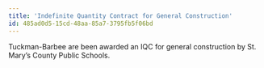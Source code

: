 ```yaml
---
title: 'Indefinite Quantity Contract for General Construction'
id: 485ad0d5-15cd-48aa-85a7-3795fb5f06bd
---
```

Tuckman-Barbee are been awarded an IQC for general construction by St. Mary’s County Public Schools.